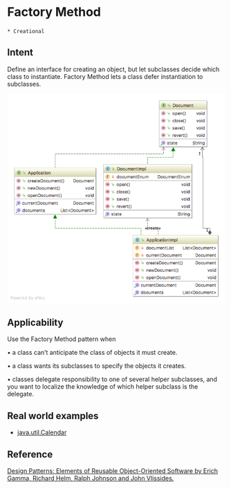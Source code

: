 # Factory Method
    * Creational

## Intent
Define an interface for creating an object, but let subclasses decide which class to instantiate. Factory Method lets
a class defer instantiation to subclasses.
         

![alt text](./doc/views/factory-method.png "Factory Method")

## Applicability
Use the Factory Method pattern when 

• a class can’t anticipate the class of objects it must create. 

• a class wants its subclasses to specify the objects it creates.

• classes delegate responsibility to one of several helper subclasses, and you want to localize the knowledge of which 
helper subclass is the delegate.

## Real world examples

* [java.util.Calendar](http://docs.oracle.com/javase/8/docs/api/java/util/Calendar.html)

## Reference
[Design Patterns: Elements of Reusable Object-Oriented Software by Erich Gamma, Richard Helm, Ralph Johnson and John Vlissides.](https://www.amazon.com/Design-Patterns-Elements-Reusable-Object-Oriented/dp/0201633612/)